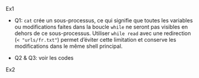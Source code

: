 Ex1

- Q1: `cat` crée un sous-processus, ce qui signifie que toutes les variables ou modifications faites dans la boucle `while` ne seront pas visibles en dehors de ce sous-processus. Utiliser `while read` avec une redirection (`< "urls/fr.txt"`) permet d’éviter cette limitation et conserve les modifications dans le même shell principal.

- Q2 & Q3: voir les codes
  
   

 Ex2


